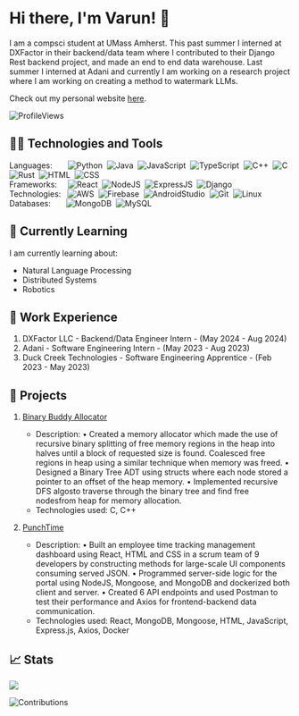 # Hi there, I'm Varun! 👋

I am a compsci student at UMass Amherst. This past summer I interned at DXFactor in their backend/data team where I contributed to their Django Rest backend project, and made an end to end data warehouse. Last summer I interned at Adani and currently I am working on a research project where I am working on creating a method to watermark LLMs.

Check out my personal website [here](https://vgandhi13.github.io/Personal-Website/).

<p align="left"> <img src="https://komarev.com/ghpvc/?username=vgandhi13&label=Profile%20views&color=0e75b6&style=flat" alt="ProfileViews" /> </p>

## 🧑‍💻 Technologies and Tools

Languages: 
&nbsp;
&nbsp;
&nbsp;
![Python](https://img.shields.io/badge/-Python-3776AB?style=flat&logo=python&logoColor=white)&nbsp;
![Java](https://img.shields.io/badge/-Java-e32802?style=flat&logo=Java&logoColor=orange&logoColor=white)&nbsp;
![JavaScript](https://img.shields.io/badge/-JavaScript-F7DF1E?style=flat&logo=javascript&logoColor=white)&nbsp;
![TypeScript](https://img.shields.io/badge/-TypeScript-3178C6?style=flat&logo=typescript&logoColor=white)&nbsp;
![C++](https://img.shields.io/badge/-C++-00599C?style=flat&logo=C%2B%2B&logoColor=white)&nbsp;
![C](https://img.shields.io/badge/-C-00599C?style=flat&logo=C&logoColor=white)&nbsp;
![Rust](https://img.shields.io/badge/-Rust-000000?style=flat&logo=rust&logoColor=white)&nbsp;
![HTML](https://img.shields.io/badge/-HTML-E34F26?style=flat&logo=HTML5&logoColor=white)&nbsp;
![CSS](https://img.shields.io/badge/-CSS-1572B6?style=flat&logo=CSS3&logoColor=1572B6&logoColor=white)&nbsp;\
Frameworks:
&nbsp;
&nbsp;
![React](https://img.shields.io/badge/-React-61DAFB?style=flat&logo=react&logoColor=white)&nbsp;
![NodeJS](https://img.shields.io/badge/-NodeJS-339933?style=flat&logo=nodedotjs&logoColor=white)&nbsp;
![ExpressJS](https://img.shields.io/badge/-Express-000000?style=flat&logo=express&logoColor=white)&nbsp;
![Django](https://img.shields.io/badge/-Django-092E20?style=flat&logo=django&logoColor=white)&nbsp;\
Technologies:
&nbsp;
![AWS](https://img.shields.io/badge/-AWS-232F3E?style=flat&logo=AmazonAWS&logoColor=white)&nbsp;
![Firebase](https://img.shields.io/badge/-Firebase-FFCA28?style=flat&logo=firebase&logoColor=white)&nbsp;
![AndroidStudio](https://img.shields.io/badge/-Android%20Studio-3FA037?style=flat&logo=androidstudio&logoColor=white)&nbsp;
![Git](https://img.shields.io/badge/-Git-F05032?style=flat&logo=git&logoColor=white)&nbsp;
![Linux](https://img.shields.io/badge/-Linux-FFCA28?style=flat&logo=linux&logoColor=black)&nbsp;\
Databases:
&nbsp;
&nbsp;
&nbsp;
![MongoDB](https://img.shields.io/badge/-MongoDB-47A248?style=flat&logo=mongodb&logoColor=white)&nbsp;
![MySQL](https://img.shields.io/badge/-MySQL-4479A1?style=flat&logo=mysql&logoColor=white)&nbsp;

## 🌱 Currently Learning

I am currently learning about:

- Natural Language Processing
- Distributed Systems
- Robotics

## 💼 Work Experience
1. DXFactor LLC - Backend/Data Engineer Intern - (May 2024 - Aug 2024)
2. Adani - Software Engineering Intern - (May 2023 - Aug 2023)
3. Duck Creek Technologies - Software Engineering Apprentice - (Feb 2023 - May 2023)

## 🚀 Projects

1. [Binary Buddy Allocator](https://github.com/vgandhi13/Extension-of-Memory-Allocator---Binary-Buddy-Allocator)
   - Description: 
   • Created a memory allocator which made the use of recursive binary splitting of free memory regions in the heap into halves
   until a block of requested size is found. Coalesced free regions in heap using a similar technique when memory was freed.
   • Designed a Binary Tree ADT using structs where each node stored a pointer to an offset of the heap memory.
   • Implemented recursive DFS algosto traverse through the binary tree and find free nodesfrom heap for memory allocation.
   - Technologies used: C, C++

2. [PunchTime](https://github.com/atdykema/EmployeeTimeTracker-CS320)
   - Description:
   • Built an employee time tracking management dashboard using React, HTML and CSS in a scrum team of 9 developers by 
   constructing methods for large-scale UI components consuming served JSON.
   • Programmed server-side logic for the portal using NodeJS, Mongoose, and MongoDB and dockerized both client and server.
   • Created 6 API endpoints and used Postman to test their performance and Axios for frontend-backend data communication.
   - Technologies used: React, MongoDB, Mongoose, HTML, JavaScript, Express.js, Axios, Docker
<!-- 
## 📫 How to Reach Me

[Include your contact information, such as email address, LinkedIn profile, or any other preferred method of communication.] -->

## 📈 Stats

<!--[![Your Leetcode stats](https://leetcode.card.workers.dev/?username=gandhivarun&style=dark&font=Garamond&extension=activity)](https://leetcode.com/gandhivarun/)-->

![](https://leetcard.jacoblin.cool/gandhivarun?ext=heatmap)

<!--![Your GitHub stats](https://github-readme-stats.vercel.app/api?username=vgandhi13&show_icons=true&theme=dark)     - line 1
![Top Languages](https://github-readme-stats.vercel.app/api/top-langs/?username=vgandhi13&layout=compact&hide=html&theme=dark)   - line2 -->
![Contributions](https://github-readme-streak-stats.herokuapp.com/?user=vgandhi13&theme=dark)

<!-- ## 🌐 Connect with Me REMOVE THIS

[LinkedIn](https://www.linkedin.com/in/your-profile)
[Twitter](https://twitter.com/your-handle)
[Personal Website](https://www.yourwebsite.com)
 -->
<!-- <p>&nbsp;
  <img align="center" src="https://github-readme-stats.vercel.app/api/top-langs?username=vgandhi13&show_icons=true&theme=onedark&locale=en&layout=compact" alt="vgandhi13" />
</p>

<p>&nbsp;
    <img align="center" src="https://github-readme-stats.vercel.app/api?username=vgandhi13&show_icons=true&theme=gruvbox&locale=en" alt="vgandhi13" /></p>
 -->
